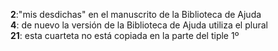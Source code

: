 **2**:"mis desdichas" en el manuscrito de la Biblioteca de Ajuda\
**4**: de nuevo la versión de la Biblioteca de Ajuda utiliza el plural\
**21**: esta cuarteta no está copiada en la parte del tiple 1º
